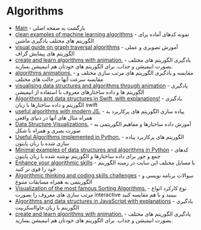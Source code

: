 # Algorithms 

- [Main](./README.md) - بازگشت به صفحه اصلی 
- [clean examples of machine learning algorithms](http://github.com/rushter/MLAlgorithms) - نمونه کدهای آماده برای الگوریتم های مختلف یادگیری ماشین
- [visual guide on graph traversal algorithms](http://workshape.github.io/visual-graph-algorithms) - آموزش تصویری و عملی الگوریتم های پیمایش گراف
- [create and learn algorithms with animation.](http://algomation.com) - یادگیری الگوریتم های مختلف بصورت انیمیشن و جذاب. برای الگوریتم های خودتان هم انیمیشن بسازید.
- [algorithms animations.](http://toptal.com/developers/sorting-algorithms/) - مقایسه و یادگیری الگوریتم های مرتب سازی مختلف و مقایسه سرعت آنها در حالت های مختلف
- [visualising data structures and algorithms through animation](http://visualgo.net) - یادگیری الگوریتم ها و داده ساختارهای معروف با استفاده از انیمیشن
- [Algorithms and data structures in Swift, with explanations!](http://github.com/raywenderlich/swift-algorithm-club) - یادگیری الگوریتم و داده ساختارها با زبان swift
- [useful algorithms with modern JS.](http://github.com/jiayihu/pretty-algorithms) - پیاده سازی الگوریتم های پرکاربرد به همراه مثال های آنها در دنیای واقعی
- [Data Structure Visualizations.](http://cs.usfca.edu/~galles/visualization/Algorithms.html) - آموزش داده ساختارها و مفاهیم الگوریتمی به صورت بصری و همراه با شکل
- [Useful Algorithms implemented in Python.](http://github.com/TheAlgorithms/Python) - الگوریتم های پرکاربرد پیاده سازی شده با زبان پایتون
- [Minimal examples of data structures and algorithms in Python](http://github.com/keon/algorithms) - کدهای جمع و جور برای داده ساختارها و الگوریتم نوشته شده با زبان پایتون
- [Enhance your algorithmic skills](http://ideserve.co.in) - با مسایل مختلف این سایت در زمینه الگوریتم خود را قوی تر کنید
- [Algorithmic thinking and coding skills challenges](http://skillvalue.com) - سوالات برنامه نویسی و الگوریتمی به همراه مسابقات متنوع
- [Visualization of the most famous Sorting Algorithms.](http://sorting.at) - نوع کارکرد انواع مرتب سازی های معروف را بصورت interactive ببینید و با هم مقایسه کنید
- [Algorithms and data structures in JavaScript with explanations](http://github.com/trekhleb/javascript-algorithms) - یادگیری الگوریتم با زبان جاوااسکریپت
- [create and learn algorithms with animation.](http://algomation.com) - یادگیری الگوریتم های مختلف بصورت انیمیشن و جذاب. برای الگوریتم های خودتان هم انیمیشن بسازید.
